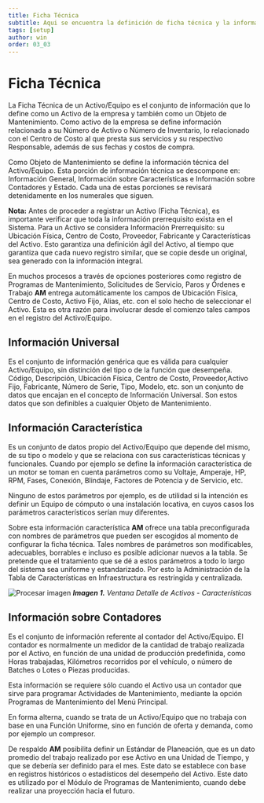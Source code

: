 ```yaml
---
title: Ficha Técnica
subtitle: Aqui se encuentra la definición de ficha técnica y la información general que la compone.
tags: [setup]
author: win
order: 03_03
---
```

# Ficha Técnica

La Ficha Técnica de un Activo/Equipo es el conjunto de información que lo define como un Activo de la empresa y también como un Objeto de Mantenimiento.  Como activo de la empresa se define información relacionada a su Número de Activo o Número de Inventario, lo relacionado con el Centro de Costo al que presta sus servicios y su respectivo Responsable, además de sus fechas y costos de compra.

Como Objeto de Mantenimiento se define la información técnica del Activo/Equipo. Esta porción de información técnica se descompone en: Información General, Información sobre Características e Información sobre Contadores y Estado. Cada una de estas porciones se revisará detenidamente en los numerales que siguen.

**Nota:** Antes de proceder a registrar un Activo (Ficha Técnica), es importante verificar que toda la información prerrequisito exista en el Sistema.  Para un Activo se considera Información Prerrequisito: su Ubicación Física, Centro de Costo, Proveedor,  Fabricante y Características del Activo. Esto garantiza una definición ágil del Activo, al tiempo que garantiza que cada nuevo registro similar, que se copie desde un original, sea generado con la información integral.

En muchos procesos a través de opciones posteriores como registro de Programas de Mantenimiento, Solicitudes de Servicio, Paros y Órdenes e Trabajo **AM** entrega automáticamente los campos de Ubicación Física, Centro de Costo, Activo Fijo, Alias, etc. con el solo hecho de seleccionar el Activo. Esta es otra razón para involucrar desde el comienzo tales campos en el registro del Activo/Equipo.

## Información Universal

Es el conjunto de información genérica que es válida para cualquier Activo/Equipo, sin distinción del tipo o de la función  que  desempeña. Código, Descripción, Ubicación Física, Centro de Costo, Proveedor,Activo Fijo, Fabricante, Número de Serie, Tipo, Modelo, etc. son un conjunto de datos que encajan en el concepto de Información Universal. Son estos datos que son definibles a cualquier Objeto de Mantenimiento.

## Información Característica

Es un conjunto de datos propio del Activo/Equipo que depende del mismo, de su tipo o modelo y que se relaciona con sus características técnicas y funcionales. Cuando por ejemplo  se  define la información característica de un motor se   toman en cuenta parámetros como su Voltaje, Amperaje, HP, RPM, Fases, Conexión, Blindaje, Factores de Potencia y de Servicio, etc.

Ninguno  de  estos  parámetros  por ejemplo,  es  de  utilidad si la intención es definir un Equipo de cómputo o una instalación locativa, en cuyos casos los parámetros característicos serían muy diferentes.

Sobre esta  información  característica **AM** ofrece una  tabla preconfigurada con nombres de parámetros que  pueden ser escogidos al momento de configurar la ficha técnica. Tales nombres de parámetros son modificables, adecuables,  borrables e incluso es posible adicionar nuevos a la tabla. Se pretende que el tratamiento que se dé a estos parámetros  a todo lo largo del sistema sea uniforme y estandarizado.    Por esto la Administración de la Tabla de Características en Infraestructura es restringida y centralizada.

![Procesar imagen](https://ayuda.winsoftware.com.co/assets/images/cap03/chp03_img01.png)
_**Imagen 1.** Ventana Detalle de Activos - Características_

## Información sobre Contadores

Es el conjunto de información referente al contador del Activo/Equipo. El contador es normalmente un medidor de la cantidad de trabajo realizada por el Activo, en función de una unidad de producción predefinida, como Horas trabajadas, Kilómetros recorridos por el vehículo, o número de Batches o Lotes o Piezas producidas.

Esta información se requiere sólo cuando el Activo usa un  contador que sirve para programar Actividades de 	Mantenimiento, mediante la opción Programas de Mantenimiento del Menú Principal.

En forma alterna, cuando se trata de un Activo/Equipo que no trabaja con base en una Función Uniforme, sino en función de oferta y demanda, como por ejemplo un compresor.

De respaldo **AM** posibilita definir un Estándar de Planeación, que es un dato promedio del trabajo realizado por ese Activo en una Unidad de Tiempo, y que se debería ser definido para el mes. Este dato se establece con base en registros históricos o estadísticos del desempeño del Activo. Este dato es utilizado por el Módulo de Programas de Mantenimiento, cuando debe realizar una proyección hacia el futuro.

